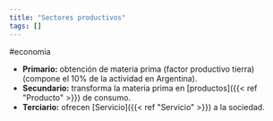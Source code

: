 ```yaml
---
title: "Sectores productivos"
tags: []
---
```

#economia 

- **Primario:** obtención de materia prima (factor productivo tierra) (compone el 10% de la actividad en Argentina).
- **Secundario:** transforma la materia prima en [productos]({{< ref "Producto" >}}) de consumo.
- **Terciario:** ofrecen [Servicio]({{< ref "Servicio" >}}) a la sociedad.